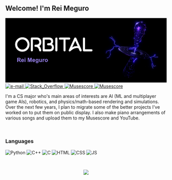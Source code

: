 ## Welcome! I'm Rei Meguro
<img src="https://github.com/Orbital-Web/Orbital-Web/blob/73f25c7d41d01e1b68b15ad49596b68deb24aa29/Banner.png" alt="banner with logo and name"/>

<a href="mailto:rmeguro@umich.edu">
  <img src="https://img.shields.io/badge/Email-blueviolet?style=flat-square&logo=gmail&logoColor=white" alt="e-mail">
</a>
<a href="https://stackoverflow.com/users/9984384/orbital">
  <img src="https://img.shields.io/badge/Stack_Overflow-blueviolet?style=flat-square&logo=stack-overflow&logoColor=white" alt="Stack_Overflow">
</a>
<a href="https://musescore.com/user/31313719">
  <img src="https://img.shields.io/badge/Musescore-blueviolet?style=flat-square&logo=musescore" alt="Musescore">
</a>
<a href="https://www.youtube.com/channel/UCffu35kMWoZ3hx3kGV3XJ_w">
  <img src="https://img.shields.io/badge/YouTube-blueviolet?style=flat-square&logo=youtube" alt="Musescore">
</a>

<p>I'm a CS major who's main areas of interests are AI (ML and multiplayer game AIs), robotics, and physics/math-based rendering and simulations. Over the next few years, I plan to migrate some of the better projects I've worked on to put them on public display. I also make piano arrangements of various songs and upload them to my Musescore and YouTube. </p><br>

### Languages
![Python](https://img.shields.io/badge/Python-black?style=for-the-badge&logo=python)
![C++](https://img.shields.io/badge/C%2B%2B-black?style=for-the-badge&logo=c%2B%2B)
![C](https://img.shields.io/badge/C-black?style=for-the-badge&logo=c)
![HTML](https://img.shields.io/badge/HTML5-black?style=for-the-badge&logo=html5)
![CSS](https://img.shields.io/badge/CSS3-black?style=for-the-badge&logo=css3)
![JS](https://img.shields.io/badge/JavaScript-black?style=for-the-badge&logo=javascript)

<br><p align="center">
  <a href="https://github.com/Orbital-Web"><img src="https://komarev.com/ghpvc/?username=Orbital-Web&color=blueviolet" /></a>
</p>
